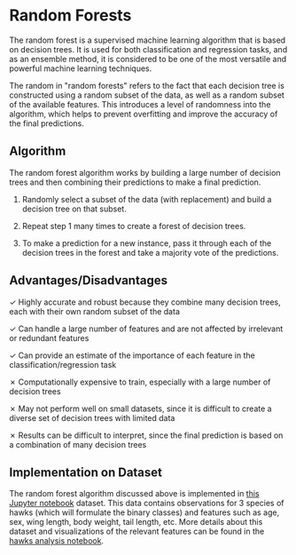 # Random Forests

The random forest is a supervised machine learning algorithm that is based on decision trees. It is used for both classification and regression tasks, and as an ensemble method, it is considered to be one of the most versatile and powerful machine learning techniques.

The random in "random forests" refers to the fact that each decision tree is constructed using a random subset of the data, as well as a random subset of the available features. This introduces a level of randomness into the algorithm, which helps to prevent overfitting and improve the accuracy of the final predictions.

## Algorithm

The random forest algorithm works by building a large number of decision trees and then combining their predictions to make a final prediction.

1. Randomly select a subset of the data (with replacement) and build a decision tree on that subset.

2. Repeat step 1 many times to create a forest of decision trees.

3. To make a prediction for a new instance, pass it through each of the decision trees in the forest and take a majority vote of the predictions.

## Advantages/Disadvantages

✓ Highly accurate and robust because they combine many decision trees, each with their own random subset of the data

✓ Can handle a large number of features and are not affected by irrelevant or redundant features

✓ Can provide an estimate of the importance of each feature in the classification/regression task

✗ Computationally expensive to train, especially with a large number of decision trees

✗ May not perform well on small datasets, since it is difficult to create a diverse set of decision trees with limited data

✗ Results can be difficult to interpret, since the final prediction is based on a combination of many decision trees

## Implementation on Dataset

The random forest algorithm discussed above is implemented in [this Jupyter notebook](https://github.com/kary5678/INDE-577/blob/main/supervised-learning/ensemble_methods/random_forests/random_forests.ipynb) dataset. This data contains observations for 3 species of hawks (which will formulate the binary classes) and features such as age, sex, wing length, body weight, tail length, etc. More details about this dataset and visualizations of the relevant features can be found in the [hawks analysis notebook](https://github.com/kary5678/INDE-577/blob/main/Data/hawks_analysis.ipynb).

